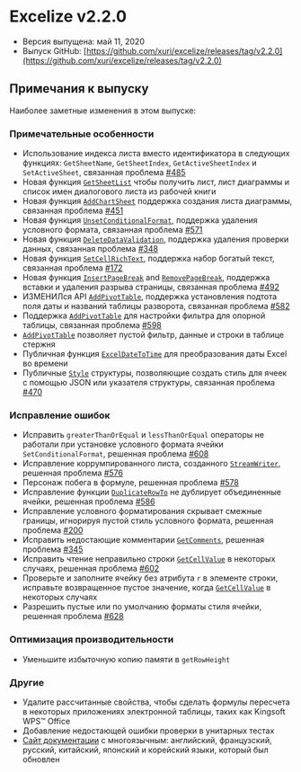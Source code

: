 # Excelize v2.2.0

* Версия выпущена: май 11, 2020
* Выпуск GitHub: [https://github.com/xuri/excelize/releases/tag/v2.2.0](https://github.com/xuri/excelize/releases/tag/v2.2.0)

## Примечания к выпуску

Наиболее заметные изменения в этом выпуске:

### Примечательные особенности

* Использование индекса листа вместо идентификатора в следующих функциях: `GetSheetName`, `GetSheetIndex`, `GetActiveSheetIndex` и `SetActiveSheet`, связанная проблема [#485](https://github.com/xuri/excelize/issues/485)
* Новая функция [`GetSheetList`](https://pkg.go.dev/github.com/360EntSecGroup-Skylar/excelize/v2@v2.2.0#File.GetSheetList) чтобы получить лист, лист диаграммы и список имен диалогового листа из рабочей книги
* Новая функция [`AddChartSheet`](https://pkg.go.dev/github.com/360EntSecGroup-Skylar/excelize/v2@v2.2.0#File.AddChartSheet) поддержка создания листа диаграммы, связанная проблема [#451](https://github.com/xuri/excelize/issues/451)
* Новая функция [`UnsetConditionalFormat`](https://pkg.go.dev/github.com/360EntSecGroup-Skylar/excelize/v2@v2.2.0#File.UnsetConditionalFormat), поддержка удаления условного формата, связанная проблема [#571](https://github.com/xuri/excelize/issues/571)
* Новая функция [`DeleteDataValidation`](https://pkg.go.dev/github.com/360EntSecGroup-Skylar/excelize/v2@v2.2.0#File.DeleteDataValidation), поддержка удаления проверки данных, связанная проблема [#348](https://github.com/xuri/excelize/issues/348)
* Новая функция [`SetCellRichText`](https://pkg.go.dev/github.com/360EntSecGroup-Skylar/excelize/v2@v2.2.0#File.SetCellRichText), поддержка набор богатый текст, связанная проблема [#172](https://github.com/xuri/excelize/issues/172)
* Новая функция [`InsertPageBreak`](https://pkg.go.dev/github.com/360EntSecGroup-Skylar/excelize/v2@v2.2.0#File.InsertPageBreak) and [`RemovePageBreak`](https://pkg.go.dev/github.com/360EntSecGroup-Skylar/excelize/v2@v2.2.0#File.RemovePageBreak), поддержка вставки и удаления разрыва страницы, связанная проблема [#492](https://github.com/xuri/excelize/issues/492)
* ИЗМЕНИЛся API [`AddPivotTable`](https://pkg.go.dev/github.com/360EntSecGroup-Skylar/excelize/v2@v2.2.0#File.AddPivotTable), поддержка установления подтота поля даты и названий таблицы разворота, связанная проблема [#582](https://github.com/xuri/excelize/issues/582)
* Поддержка [`AddPivotTable`](https://pkg.go.dev/github.com/360EntSecGroup-Skylar/excelize/v2@v2.2.0#File.AddPivotTable) для настройки фильтра для опорной таблицы, связанная проблема [#598](https://github.com/xuri/excelize/issues/598)
* [`AddPivotTable`](https://pkg.go.dev/github.com/360EntSecGroup-Skylar/excelize/v2@v2.2.0#File.AddPivotTable) позволяет пустой фильтр, данные и строки в таблице стержня
* Публичная функция [`ExcelDateToTime`](https://pkg.go.dev/github.com/360EntSecGroup-Skylar/excelize/v2@v2.2.0#File.ExcelDateToTime) для преобразования даты Excel во времени
* Публичные [`Style`](https://pkg.go.dev/github.com/360EntSecGroup-Skylar/excelize/v2@v2.2.0#Style) структуры, позволяющие создать стиль для ячеек с помощью JSON или указателя структуры, связанная проблема [#470](https://github.com/xuri/excelize/issues/470)

### Исправление ошибок

* Исправить `greaterThanOrEqual` и `lessThanOrEqual` операторы не работали при установке условного формата ячейки `SetConditionalFormat`, решенная проблема [#608](https://github.com/xuri/excelize/issues/608)
* Исправление коррумпированного листа, созданного [`StreamWriter`](https://pkg.go.dev/github.com/360EntSecGroup-Skylar/excelize/v2@v2.2.0#StreamWriter), решенная проблема [#576](https://github.com/xuri/excelize/issues/576)
* Персонаж побега в формуле, решенная проблема [#578](https://github.com/xuri/excelize/issues/578)
* Исправление функции [`DuplicateRowTo`](https://pkg.go.dev/github.com/360EntSecGroup-Skylar/excelize/v2@v2.2.0#File.DuplicateRowTo) не дублирует объединенные ячейки, решенная проблема [#586](https://github.com/xuri/excelize/issues/586)
* Исправление условного форматирования скрывает смежные границы, игнорируя пустой стиль условного формата, решенная проблема [#200](https://github.com/xuri/excelize/issues/200)
* Исправить недостающие комментарии [`GetComments`](https://pkg.go.dev/github.com/360EntSecGroup-Skylar/excelize/v2@v2.2.0#File.GetComments), решенная проблема [#345](https://github.com/xuri/excelize/issues/345)
* Исправить чтение неправильно строки [`GetCellValue`](https://pkg.go.dev/github.com/360EntSecGroup-Skylar/excelize/v2@v2.2.0#File.GetCellValue) в некоторых случаях, решенная проблема [#602](https://github.com/xuri/excelize/issues/602)
* Проверьте и заполните ячейку без атрибута `r` в элементе строки, исправьте возвращенное пустое значение, когда [`GetCellValue`](https://pkg.go.dev/github.com/360EntSecGroup-Skylar/excelize/v2@v2.2.0#File.GetCellValue) в некоторых случаях
* Разрешить пустые или по умолчанию форматы стиля ячейки, решенная проблема [#628](https://github.com/xuri/excelize/issues/628)

### Оптимизация производительности

* Уменьшите избыточную копию памяти в `getRowHeight`

### Другие

* Удалите рассчитанные свойства, чтобы сделать формулы пересчета в некоторых приложениях электронной таблицы, таких как Kingsoft WPS&trade; Office
* Добавление недостающей ошибки проверки в унитарных тестах
* [Сайт документации](https://xuri.me/excelize) с многоязычным: английский, французский, русский, китайский, японский и корейский языки, который был обновлен
